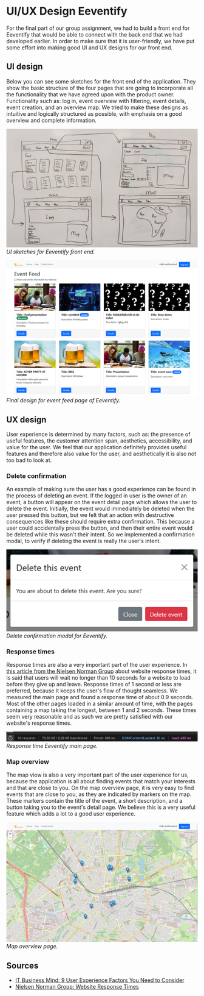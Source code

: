 # UI/UX Design Eeventify

For the final part of our group assignment, we had to build a front end for Eeventify that would be able to connect with the back end that we had developed earlier. In order to make sure that it is user-friendly, we have put some effort into making good UI and UX designs for our front end.

## UI design

Below you can see some sketches for the front end of the application. They show the basic structure of the four pages that are going to incorporate all the functionality that we have agreed upon with the product owner. Functionality such as: log in, event overview with filtering, event details, event creation, and an overview map. We tried to make these designs as intuitive and logically structured as possible, with emphasis on a good overview and complete information. 

![Photo of UI sketches for Eeventify front end.](/images/eeventify_ui_sketch.jpeg)  
*UI sketches for Eeventify front end.*

![Screenshot of final design for event feed page of Eeventify.](/images/eeventify_overview.png)  
*Final design for event feed page of Eeventify.*

## UX design

User experience is determined by many factors, such as: the presence of useful features, the customer attention span, aesthetics, accessibility, and value for the user. We feel that our application definitely provides useful features and therefore also value for the user, and aesthetically it is also not too bad to look at.

### Delete confirmation

An example of making sure the user has a good experience can be found in the process of deleting an event. If the logged in user is the owner of an event, a button will appear on the event detail page which allows the user to delete the event. Initially, the event would immediately be deleted when the user pressed this button, but we felt that an action with destructive consequences like these should require extra confirmation. This because a user could accidentally press the button, and then their entire event would be deleted while this wasn't their intent. So we implemented a confirmation modal, to verify if deleting the event is really the user's intent.

![Screenshot of delete confirmation modal for Eeventify.](/images/eeventify_delete_modal.png)  
*Delete confirmation modal for Eeventify.*

### Response times

Response times are also a very important part of the user experience. In [this article from the Nielsen Norman Group](https://www.nngroup.com/articles/website-response-times/) about website response times, it is said that users will wait no longer than 10 seconds for a website to load before they give up and leave. Response times of 1 second or less are preferred, because it keeps the user's flow of thought seamless. We measured the main page and found a response time of about 0.9 seconds. Most of the other pages loaded in a similar amount of time, with the pages containing a map taking the longest, between 1 and 2 seconds. These times seem very reasonable and as such we are pretty satisfied with our website's response times.

![Screenshot of response time Eeventify main page.](/images/eeventify_response1.png)  
*Response time Eeventify main page.*

### Map overview

The map view is also a very important part of the user experience for us, because the application is all about finding events that match your interests and that are close to you. On the map overview page, it is very easy to find events that are close to you, as they are indicated by markers on the map. These markers contain the title of the event, a short description, and a button taking you to the event's detail page. We believe this is a very useful feature which adds a lot to a good user experience.

![Screenshot of map overview page.](/images/eeventify_map.png)  
*Map overview page.*

## Sources

- [IT Business Mind: 9 User Experience Factors You Need to Consider](https://itbusinessmind.com/9-user-experience-factors-you-need-to-consider/)
- [Nielsen Norman Group: Website Response Times](https://www.nngroup.com/articles/website-response-times/)
